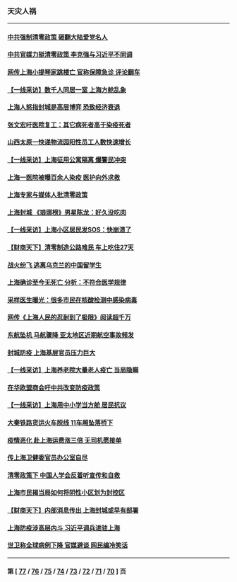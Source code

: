 ### 天灾人祸
---
#### [中共强制清零政策 砸翻大陆爱党名人](../../pages/ncid280/n13712649.md) 
#### [中共官媒力挺清零政策 李克强与习近平不同调](../../pages/ncid280/n13712586.md) 
#### [网传上海小提琴家跳楼亡 官称保障急诊 评论翻车](../../pages/ncid280/n13712490.md) 
#### [【一线采访】数千人同居一室 上海方舱乱象](../../pages/ncid280/n13712364.md) 
#### [上海人怒指封城是高层博弈 恐致经济衰退](../../pages/ncid280/n13712491.md) 
#### [张文宏吁医院复工：其它病死者高于染疫死者](../../pages/ncid280/n13712275.md) 
#### [山西太原一快递物流园阳性员工人数快速增长](../../pages/ncid280/n13712182.md) 
#### [【一线采访】上海征用公寓隔离 爆警民冲突](../../pages/ncid280/n13712102.md) 
#### [上海一医院被曝百余人染疫 医护向外求救](../../pages/ncid280/n13712174.md) 
#### [上海专家与媒体人批清零政策](../../pages/ncid280/n13712012.md) 
#### [上海封城 《琅琊榜》男星陈龙：好久没吃肉](../../pages/ncid280/n13711948.md) 
#### [【一线采访】上海小区居民发SOS：快崩溃了](../../pages/ncid280/n13711016.md) 
#### [【财商天下】清零制造公路难民 车上吃住27天](../../pages/ncid280/n13711912.md) 
#### [战火纷飞 逃离乌克兰的中国留学生](../../pages/ncid280/n13711880.md) 
#### [上海确诊至今无死亡 分析：不符合医学规律](../../pages/ncid280/n13711830.md) 
#### [采样医生曝光：很多市民在核酸检测中感染病毒](../../pages/ncid280/n13711853.md) 
#### [网传《上海人民的忍耐到了极限》阅读超千万](../../pages/ncid280/n13711736.md) 
#### [东航坠机 马航骤降 亚太地区近期航空事故频发](../../pages/ncid280/n13711875.md) 
#### [封城防疫 上海基层官员压力巨大](../../pages/ncid280/n13711866.md) 
#### [【一线采访】上海养老院大量老人疫亡 当局隐瞒](../../pages/ncid280/n13711567.md) 
#### [在华欧盟商会吁中共改变防疫政策](../../pages/ncid280/n13711827.md) 
#### [【一线采访】上海用中小学当方舱 居民抗议](../../pages/ncid280/n13711641.md) 
#### [大秦铁路货运火车脱线 11车厢坠落桥下](../../pages/ncid280/n13711387.md) 
#### [疫情恶化 赴上海运费涨三倍 无司机愿接单](../../pages/ncid280/n13711290.md) 
#### [传上海卫健委官员办公室自尽](../../pages/ncid280/n13711153.md) 
#### [清零政策下 中国人学会反着听宣传和自救](../../pages/ncid280/n13711002.md) 
#### [上海市民揭当局如何将阴性小区划为封控区](../../pages/ncid280/n13710955.md) 
#### [【财商天下】内部消息传出 上海封城或早有部署](../../pages/ncid280/n13710971.md) 
#### [上海防疫涉高层内斗 习近平调兵进驻上海](../../pages/ncid280/n13709528.md) 
#### [世卫称全球病例下降 官媒避谈 网民编冷笑话](../../pages/ncid280/n13709994.md) 

---
#### 第 [ [77](./77.md) / [76](./76.md) / [75](./75.md) / [74](./74.md) / [73](./73.md) / [72](./72.md) / [71](./71.md) / [70](./70.md) ] 页
